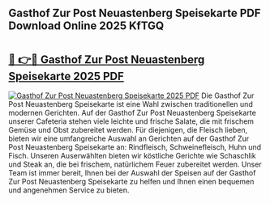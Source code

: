 ## Gasthof Zur Post Neuastenberg Speisekarte PDF Download Online 2025 KfTGQ

# <h2><a href="http://gc7mf0.nevu.top/?p=Gasthof+Zur+Post+Neuastenberg+Speisekarte">🔗 👉🔴 Gasthof Zur Post Neuastenberg Speisekarte 2025 PDF</a></h2>

[![Gasthof Zur Post Neuastenberg Speisekarte 2025 PDF](https://i.imgur.com/dBaPXMq.png)](http://gc7mf0.nevu.top/?p=Gasthof+Zur+Post+Neuastenberg+Speisekarte)
Die Gasthof Zur Post Neuastenberg Speisekarte ist eine Wahl zwischen traditionellen und modernen Gerichten. Auf der Gasthof Zur Post Neuastenberg Speisekarte unserer Cafeteria stehen viele leichte und frische Salate, die mit frischem Gemüse und Obst zubereitet werden. Für diejenigen, die Fleisch lieben, bieten wir eine umfangreiche Auswahl an Gerichten auf der Gasthof Zur Post Neuastenberg Speisekarte an: Rindfleisch, Schweinefleisch, Huhn und Fisch. Unseren Auserwählten bieten wir köstliche Gerichte wie Schaschlik und Steak an, die bei frischem, natürlichem Feuer zubereitet werden. Unser Team ist immer bereit, Ihnen bei der Auswahl der Speisen auf der Gasthof Zur Post Neuastenberg Speisekarte zu helfen und Ihnen einen bequemen und angenehmen Service zu bieten.
